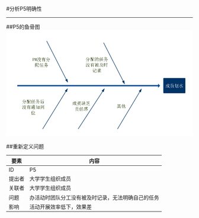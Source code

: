 #分析P5明确性


---
 ##P5的鱼骨图
![](/img/fishbone/fishbone-P5.png)

 ##重新定义问题

| 要素 | 内容 |
| --- | --- |
| ID | P5 |
| 提出者 | 大学学生组织成员 |
| 关联者 | 大学学生组织成员 |
| 问题 | 办活动时团队分工没有被及时记录，无法明确自己的任务 |
| 影响 | 活动开展效率低下，效果差 |


